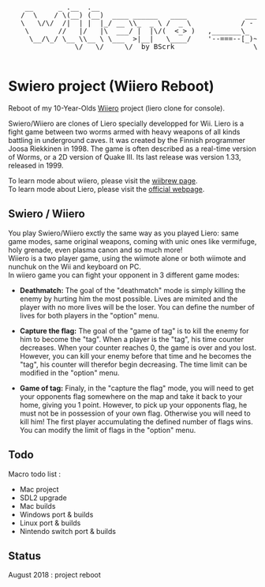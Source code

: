 <pre>
    __      _ .__  .__                           
   /  \    / \(__) (__)  ____ ______   ____              _____
   \   \/\/  /|  | |  |_/ __ \\_  _ \ /  _ \            / -   \
    \       //   |/   |\  ___/ |  |\/(  <_> )   ,_______\_    /
     \__/\_/ \__ \\__ \ \___  >|__|   \____/    '--===--[_)~  \__/\
                \/   \/     \/  by BScrk                   \______/

</pre>

# Swiero project (Wiiero Reboot)
Reboot of my 10-Year-Olds [Wiiero](http://wiiero.free.fr/) project (liero clone for console).

Swiero/Wiiero are clones of Liero specially developped for Wii.
Liero is a fight game between two worms armed with heavy weapons of all kinds battling in underground caves.
It was created by the Finnish programmer Joosa Riekkinen in 1998.
The game is often described as a real-time version of Worms, or a 2D version of Quake III.
Its last release was version 1.33, released in 1999.

To learn mode about wiiero, please visit the [wiibrew page](http://wiibrew.org/wiki/Wiiero).  
To learn mode about Liero, please visit the [official webpage](http://www.liero.be/).


## Swiero / Wiiero

You play Swiero/Wiiero exctly the same way as you played Liero: same game modes, same original weapons, coming with unic ones like vermifuge, holy grenade, even plasma canon and so much more!  
Wiiero is a two player game, using the wiimote alone or both wiimote and nunchuk on the Wii and keyboard on PC.  
In wiiero game you can fight your opponent in 3 different game modes:

* __Deathmatch:__ The goal of the "deathmatch" mode is simply killing the enemy by hurting him the most possible. Lives are mimited and the player with no more lives will be the loser. You can define the number of lives for both players in the "option" menu.

* __Capture the flag:__ The goal of the "game of tag" is to kill the enemy for him to become the "tag". When a player is the "tag", his time counter decreases. When your counter reaches 0, the game is over and you lost. However, you can kill your enemy before that time and he becomes the "tag", his counter will therefor begin decreasing. The time limit can be modified in the "option" menu.

* __Game of tag:__ Finaly, in the "capture the flag" mode, you will need to get your opponents flag somewhere on the map and take it back to your home, giving you 1 point. However, to pick up your opponents flag, he must not be in possession of your own flag. Otherwise you will need to kill him! The first player accumulating the defined number of flags wins.  You can modify the limit of flags in the "option" menu. 


## Todo
Macro todo list :

* Mac project
* SDL2 upgrade
* Mac builds
* Windows port & builds
* Linux port & builds
* Nintendo switch port & builds

## Status
August 2018 : project reboot